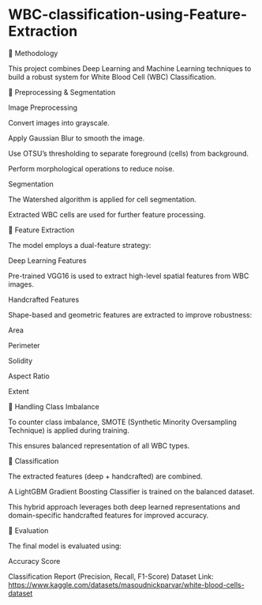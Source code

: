 # WBC-classification-using-Feature-Extraction
📌 Methodology

This project combines Deep Learning and Machine Learning techniques to build a robust system for White Blood Cell (WBC) Classification.

🔹 Preprocessing & Segmentation

Image Preprocessing

Convert images into grayscale.

Apply Gaussian Blur to smooth the image.

Use OTSU’s thresholding to separate foreground (cells) from background.

Perform morphological operations to reduce noise.

Segmentation

The Watershed algorithm is applied for cell segmentation.

Extracted WBC cells are used for further feature processing.

🔹 Feature Extraction

The model employs a dual-feature strategy:

Deep Learning Features

Pre-trained VGG16 is used to extract high-level spatial features from WBC images.

Handcrafted Features

Shape-based and geometric features are extracted to improve robustness:

Area

Perimeter

Solidity

Aspect Ratio

Extent

🔹 Handling Class Imbalance

To counter class imbalance, SMOTE (Synthetic Minority Oversampling Technique) is applied during training.

This ensures balanced representation of all WBC types.

🔹 Classification

The extracted features (deep + handcrafted) are combined.

A LightGBM Gradient Boosting Classifier is trained on the balanced dataset.

This hybrid approach leverages both deep learned representations and domain-specific handcrafted features for improved accuracy.

🔹 Evaluation

The final model is evaluated using:

Accuracy Score

Classification Report (Precision, Recall, F1-Score)
Dataset Link: https://www.kaggle.com/datasets/masoudnickparvar/white-blood-cells-dataset
